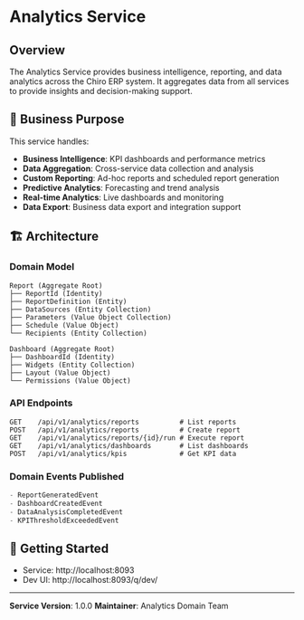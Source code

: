 # Analytics Service

## Overview

The Analytics Service provides business intelligence, reporting, and data analytics across the Chiro ERP system. It aggregates data from all services to provide insights and decision-making support.

## 🎯 Business Purpose

This service handles:

-   **Business Intelligence**: KPI dashboards and performance metrics
-   **Data Aggregation**: Cross-service data collection and analysis
-   **Custom Reporting**: Ad-hoc reports and scheduled report generation
-   **Predictive Analytics**: Forecasting and trend analysis
-   **Real-time Analytics**: Live dashboards and monitoring
-   **Data Export**: Business data export and integration support

## 🏗️ Architecture

### Domain Model

```
Report (Aggregate Root)
├── ReportId (Identity)
├── ReportDefinition (Entity)
├── DataSources (Entity Collection)
├── Parameters (Value Object Collection)
├── Schedule (Value Object)
└── Recipients (Entity Collection)

Dashboard (Aggregate Root)
├── DashboardId (Identity)
├── Widgets (Entity Collection)
├── Layout (Value Object)
└── Permissions (Value Object)
```

### API Endpoints

```
GET    /api/v1/analytics/reports          # List reports
POST   /api/v1/analytics/reports          # Create report
GET    /api/v1/analytics/reports/{id}/run # Execute report
GET    /api/v1/analytics/dashboards       # List dashboards
POST   /api/v1/analytics/kpis             # Get KPI data
```

### Domain Events Published

```kotlin
- ReportGeneratedEvent
- DashboardCreatedEvent
- DataAnalysisCompletedEvent
- KPIThresholdExceededEvent
```

## 🚀 Getting Started

-   Service: http://localhost:8093
-   Dev UI: http://localhost:8093/q/dev/

---

**Service Version**: 1.0.0
**Maintainer**: Analytics Domain Team
